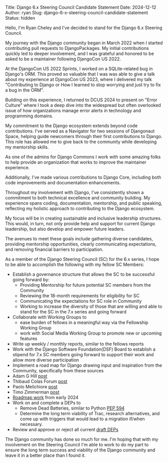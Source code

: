 Title: Django 6.x Steering Council Candidate Statement
Date: 2024-12-12
Author: ryan
Slug: django-6-x-steering-council-candidate-statement
Status: hidden

Hello, I'm Ryan Cheley and I've decided to stand for the Django 6.x Steering Council.

My journey with the Django community began in March 2022 when I started contributing pull requests to DjangoPackages. My initial contributions quickly led to deeper involvement, and I was grateful and honored to be asked to be a maintainer following DjangoCon US 2022.

At the DjangoCon US 2022 Sprints, I worked on a SQLite-related bug in Django's ORM. This proved so valuable that I was was able to give a talk about my experience at DjangoCon US 2023, where I delivered my talk "Contributing to Django or How I learned to stop worrying and just try to fix a bug in the ORM".

Building on this experience, I returned to DCUS 2024 to present on "Error Culture" where I took a deep dive into the widespread but often overlooked issue of how organizations manage error alerts in technology and programming domains.

My commitment to the Django ecosystem extends beyond code contributions. I've served as a Navigator for two sessions of Djangonaut Space, helping guide newcomers through their first contributions to Django. This role has allowed me to give back to the community while developing my mentorship skills.

As one of the admins for Django Commons I work with some amazing folks to help provide an organization that works to improve the maintainer experience.

Additionally, I've made various contributions to Django Core, including both code improvements and documentation enhancements.

Throughout my involvement with Django, I've consistently shown a commitment to both technical excellence and community building. My experience spans coding, documentation, mentorship, and public speaking, reflecting my holistic approach to contributing to the Django ecosystem.

My focus will be in creating sustainable and inclusive leadership structures. This would, in turn, not only provide help and support for current Django leadership, but also develop and empower future leaders.

The avenues to meet these goals include gathering diverse candidates, providing mentorship opportunities, clearly communicating expectations, and removing financial barriers to participation.

As a member of the Django Steering Council (SC) for the 6.x series, I hope to be able to accomplish the following with my fellow SC Members:

- Establish a governance structure that allows the SC to be successful going forward by:
    - Providing Mentorship for future potential SC members from the Community
    - Reviewing the 18-month requirements for eligibility for SC
    - Communicating the expectations for SC role in Community
    - Working to increase the diversity of those that are willing and able to stand for the SC in the 7.x series and going forward
- Collaborate with Working Groups to
    - ease burden of fellows in a meaningful way via the Fellowship Working Group
    - work with Social Media Working Group to promote new or upcoming features
- Write up weekly / monthly reports, similar to the fellows reports
- Work with the Django Software Foundation(DSF) Board to establish a stipend for 7.x SC members going forward to support their work and allow more diverse participation
- Implement a road map for Django drawing input and inspiration from the Community, specifically from these sources
- Adam G Hill [post](https://dev.to/adamghill/django-roadmap-2024-2ocn)
- Thibaud Colas Forum [post](https://forum.djangoproject.com/t/informal-roadmap-retrospective-workshops-for-django/26835)
- Paolo Melichiore [post](https://www.paulox.net/2024/01/19/my-django-roadmap-ideas/)
- Timo Zimmerman [post](https://www.screamingatmyscreen.com/django-build-to-last/)
- [Roadmap work](https://docs.google.com/document/d/11Z0g7YXo1XveHW4XQnFqVo0o-4rkv-FxrSgxdMWGfXk/edit) from early 2024
- Work on and complete a DEPs to
    - Remove Dead Batteries, similar to Python [PEP 594](https://peps.python.org/pep-0594/)
    - Determine the long term viability of Trac, research alternatives, and come up with triggers that would lead to a migration if/when necessary.
- Review and approve or reject all current [draft DEPs](https://github.com/django/deps/tree/main/draft)

The Django community has done so much for me. I'm hoping that with my involvement on the Steering Council I'm able to work to do my part to ensure the long term success and viability of the Django community and leave it in a better place than I found it.
